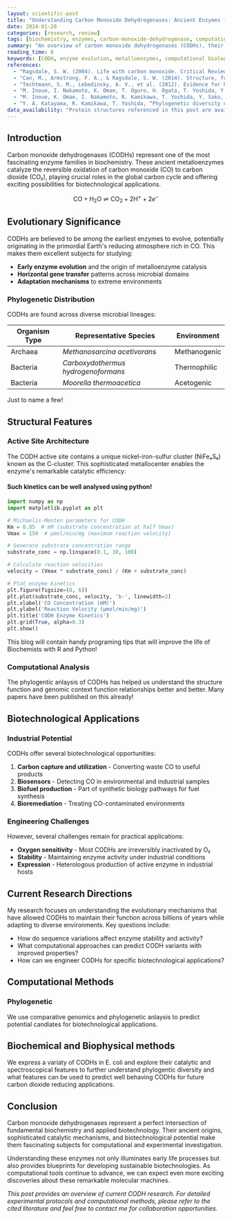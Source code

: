 ```yaml
---
layout: scientific-post
title: "Understanding Carbon Monoxide Dehydrogenases: Ancient Enzymes for Modern Biotechnology"
date: 2024-01-20
categories: [research, review]
tags: [biochemistry, enzymes, carbon-monoxide-dehydrogenase, computational-biology, protein-structure]
summary: "An overview of carbon monoxide dehydrogenases (CODHs), their evolutionary significance, structural features, and potential biotechnological applications."
reading_time: 8
keywords: [CODH, enzyme evolution, metalloenzymes, computational biology, biotechnology]
references:
  - "Ragsdale, S. W. (2004). Life with carbon monoxide. Critical Reviews in Biochemistry and Molecular Biology, 39(3), 165-195."
  - "Can, M., Armstrong, F. A., & Ragsdale, S. W. (2014). Structure, function, and mechanism of the nickel metalloenzymes, CO dehydrogenase, and acetyl-CoA synthase. Chemical Reviews, 114(8), 4149-4174."
  - "Techtmann, S. M., Lebedinsky, A. V., et al. (2012). Evidence for horizontal gene transfer of anaerobic carbon monoxide dehydrogenases. Frontiers in Microbiology, 3, 132."
  - "M. Inoue, I. Nakamoto, K. Omae, T. Oguro, H. Ogata, T. Yoshida, Y. Sako, “Structural and Phylogenetic Diversity of Anaerobic Carbon-Monoxide Dehydrogenases” Front Microbiol 2018, 9, 3353."
  - "M. Inoue, K. Omae, I. Nakamoto, R. Kamikawa, T. Yoshida, Y. Sako, “Biome-specific distribution of Ni-containing carbon monoxide dehydrogenases” Extremophiles 2022, 26, 9."
  - "Y. A. Katayama, R. Kamikawa, T. Yoshida, “Phylogenetic diversity of putative nickel-containing carbon monoxide dehydrogenase-encoding prokaryotes in the human gut microbiome” Microbial Genomics 2024, 10, DOI 10.1099/mgen.0.001285."
data_availability: "Protein structures referenced in this post are available from the Protein Data Bank (PDB). Sequence data can be accessed through NCBI GenBank."  
---
```


## Introduction

Carbon monoxide dehydrogenases (CODHs) represent one of the most fascinating enzyme families in biochemistry. These ancient metalloenzymes catalyze the reversible oxidation of carbon monoxide (CO) to carbon dioxide (CO₂), playing crucial roles in the global carbon cycle and offering exciting possibilities for biotechnological applications.

$$
\text{CO} + \text{H}_2\text{O} \rightleftharpoons \text{CO}_2 + 2\text{H}^+ + 2e^-
$$

## Evolutionary Significance

CODHs are believed to be among the earliest enzymes to evolve, potentially originating in the primordial Earth's reducing atmosphere rich in CO. This makes them excellent subjects for studying:

- **Early enzyme evolution** and the origin of metalloenzyme catalysis
- **Horizontal gene transfer** patterns across microbial domains
- **Adaptation mechanisms** to extreme environments

### Phylogenetic Distribution

CODHs are found across diverse microbial lineages:

| Organism Type | Representative Species | Environment |
|---------------|----------------------|-------------|
| Archaea | *Methanosarcina acetivorans* | Methanogenic |
| Bacteria | *Carboxydothermus hydrogenoformans* | Thermophilic |
| Bacteria | *Moorella thermoacetica* | Acetogenic |

Just to name a few!

## Structural Features

### Active Site Architecture

The CODH active site contains a unique nickel-iron-sulfur cluster (NiFe₄S₄) known as the C-cluster. This sophisticated metallocenter enables the enzyme's remarkable catalytic efficiency:

#### Such kinetics can be well analysed using python!

```python
import numpy as np
import matplotlib.pyplot as plt

# Michaelis-Menten parameters for CODH
Km = 0.85  # mM (substrate concentration at half Vmax)
Vmax = 150  # μmol/min/mg (maximum reaction velocity)

# Generate substrate concentration range
substrate_conc = np.linspace(0.1, 10, 100)

# Calculate reaction velocities
velocity = (Vmax * substrate_conc) / (Km + substrate_conc)

# Plot enzyme kinetics
plt.figure(figsize=(8, 6))
plt.plot(substrate_conc, velocity, 'b-', linewidth=2)
plt.xlabel('CO Concentration (mM)')
plt.ylabel('Reaction Velocity (μmol/min/mg)')
plt.title('CODH Enzyme Kinetics')
plt.grid(True, alpha=0.3)
plt.show()
```
This blog will contain handy programing tips that will improve the life of Biochemists with R and Python!

### Computational Analysis

The phylogentic anlaysis of CODHs has helped us understand the structure function and genomic context function relationships better and better. Many papers have been published on this already!

## Biotechnological Applications

### Industrial Potential

CODHs offer several biotechnological opportunities:

1. **Carbon capture and utilization** - Converting waste CO to useful products
2. **Biosensors** - Detecting CO in environmental and industrial samples  
3. **Biofuel production** - Part of synthetic biology pathways for fuel synthesis
4. **Bioremediation** - Treating CO-contaminated environments

### Engineering Challenges

However, several challenges remain for practical applications:

- **Oxygen sensitivity** - Most CODHs are irreversibly inactivated by O₂
- **Stability** - Maintaining enzyme activity under industrial conditions
- **Expression** - Heterologous production of active enzyme in industrial hosts

## Current Research Directions

My research focuses on understanding the evolutionary mechanisms that have allowed CODHs to maintain their function across billions of years while adapting to diverse environments. Key questions include:

- How do sequence variations affect enzyme stability and activity?
- What computational approaches can predict CODH variants with improved properties?
- How can we engineer CODHs for specific biotechnological applications?

## Computational Methods

### Phylogenetic

We use comparative genomics and phylogenetic anlaysis to predict potential candiates for biotechnological applications.

## Biochemical and Biophysical methods

We express a variaty of CODHs in E. coli and explore their catalytic and spectroscopical features to further understand phylogentic diversity and what features can be used to predict well behaving CODHs for future carbon dioxide reducing applications.

## Conclusion

Carbon monoxide dehydrogenases represent a perfect intersection of fundamental biochemistry and applied biotechnology. Their ancient origins, sophisticated catalytic mechanisms, and biotechnological potential make them fascinating subjects for computational and experimental investigation.

Understanding these enzymes not only illuminates early life processes but also provides blueprints for developing sustainable biotechnologies. As computational tools continue to advance, we can expect even more exciting discoveries about these remarkable molecular machines.

*This post provides an overview of current CODH research. For detailed experimental protocols and computational methods, please refer to the cited literature and feel free to contact me for collaboration opportunities.*
